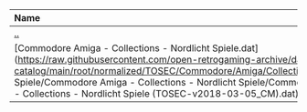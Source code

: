 |Name|Size|
|:---|---:|
|[..](../index.html)|DIR|
|[Commodore Amiga - Collections - Nordlicht Spiele.dat](https://raw.githubusercontent.com/open-retrogaming-archive/dat-catalog/main/root/normalized/TOSEC/Commodore/Amiga/Collections/Nordlicht Spiele/Commodore Amiga - Collections - Nordlicht Spiele/Commodore Amiga - Collections - Nordlicht Spiele (TOSEC-v2018-03-05_CM).dat)|120978|
